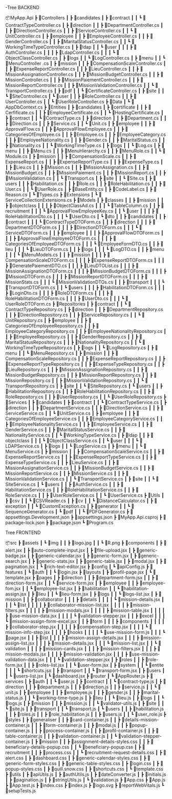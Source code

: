 -Tree BACKEND

📦MyApp.Api
 ┣ 📂Controllers
 ┃ ┣ 📂candidates
 ┃ ┣ 📂contract
 ┃ ┃ ┗ 📜ContractTypeController.cs
 ┃ ┣ 📂direction
 ┃ ┃ ┣ 📜DepartmentController.cs
 ┃ ┃ ┣ 📜DirectionController.cs
 ┃ ┃ ┣ 📜ServiceController.cs
 ┃ ┃ ┗ 📜UnitController.cs
 ┃ ┣ 📂employee
 ┃ ┃ ┣ 📜EmployeeController.cs
 ┃ ┃ ┣ 📜GenderController.cs
 ┃ ┃ ┣ 📜MaritalStatusController.cs
 ┃ ┃ ┗ 📜WorkingTimeTypeController.cs
 ┃ ┣ 📂ldap
 ┃ ┃ ┗ 📂user
 ┃ ┃ ┃ ┣ 📜AuthController.cs
 ┃ ┃ ┃ ┣ 📜LdapController.cs
 ┃ ┃ ┃ ┗ 📜ObjectClassController.cs
 ┃ ┣ 📂logs
 ┃ ┃ ┗ 📜LogController.cs
 ┃ ┣ 📂menu
 ┃ ┃ ┗ 📜MenuController .cs
 ┃ ┣ 📂mission
 ┃ ┃ ┣ 📜CompensationScaleController.cs
 ┃ ┃ ┣ 📜ExpenseReportController.cs
 ┃ ┃ ┣ 📜LieuController.cs
 ┃ ┃ ┣ 📜MissionAssignationController.cs
 ┃ ┃ ┣ 📜MissionBudgetController.cs
 ┃ ┃ ┣ 📜MissionController.cs
 ┃ ┃ ┣ 📜MissionPaiementController.cs
 ┃ ┃ ┣ 📜MissionReportController.cs
 ┃ ┃ ┣ 📜MissionValidationController.cs
 ┃ ┃ ┗ 📜TransportController.cs
 ┃ ┣ 📂pdf
 ┃ ┃ ┗ 📜CertificateController.cs
 ┃ ┣ 📂site
 ┃ ┃ ┗ 📜SiteController.cs
 ┃ ┗ 📂user
 ┃ ┃ ┣ 📜RoleController.cs
 ┃ ┃ ┣ 📜UserController.cs
 ┃ ┃ ┗ 📜UserRoleController.cs
 ┣ 📂Data
 ┃ ┗ 📜AppDbContext.cs
 ┣ 📂Entities
 ┃ ┣ 📂candidates
 ┃ ┣ 📂certificate
 ┃ ┃ ┣ 📜Cerfificate.cs
 ┃ ┃ ┣ 📜EmployeeCertificate.cs
 ┃ ┃ ┗ 📜HostingCertificate.cs
 ┃ ┣ 📂contract
 ┃ ┃ ┗ 📜ContractType.cs
 ┃ ┣ 📂direction
 ┃ ┃ ┣ 📜Department.cs
 ┃ ┃ ┣ 📜Direction.cs
 ┃ ┃ ┣ 📜Service.cs
 ┃ ┃ ┗ 📜Unit.cs
 ┃ ┣ 📂employee
 ┃ ┃ ┣ 📜ApprovalFlow.cs
 ┃ ┃ ┣ 📜ApprovalFlowEmployee.cs
 ┃ ┃ ┣ 📜CategoriesOfEmployee.cs
 ┃ ┃ ┣ 📜Employee.cs
 ┃ ┃ ┣ 📜EmployeeCategory.cs
 ┃ ┃ ┣ 📜EmployeeNationality.cs
 ┃ ┃ ┣ 📜Gender.cs
 ┃ ┃ ┣ 📜MaritalStatus.cs
 ┃ ┃ ┣ 📜Nationality.cs
 ┃ ┃ ┗ 📜WorkingTimeType.cs
 ┃ ┣ 📂logs
 ┃ ┃ ┗ 📜Log.cs
 ┃ ┣ 📂menu
 ┃ ┃ ┣ 📜Menu.cs
 ┃ ┃ ┣ 📜MenuHierarchy.cs
 ┃ ┃ ┣ 📜MenuRole.cs
 ┃ ┃ ┗ 📜Module.cs
 ┃ ┣ 📂mission
 ┃ ┃ ┣ 📜CompensationScale.cs
 ┃ ┃ ┣ 📜ExpenseReport.cs
 ┃ ┃ ┣ 📜ExpenseReportType.cs
 ┃ ┃ ┣ 📜ExpenseType.cs
 ┃ ┃ ┣ 📜Lieu.cs
 ┃ ┃ ┣ 📜Mission.cs
 ┃ ┃ ┣ 📜MissionAssignation.cs
 ┃ ┃ ┣ 📜MissionBudget.cs
 ┃ ┃ ┣ 📜MissionPaiement.cs
 ┃ ┃ ┣ 📜MissionReport.cs
 ┃ ┃ ┣ 📜MissionValidation.cs
 ┃ ┃ ┗ 📜Transport.cs
 ┃ ┣ 📂site
 ┃ ┃ ┗ 📜Site.cs
 ┃ ┣ 📂users
 ┃ ┃ ┣ 📜Habilitation.cs
 ┃ ┃ ┣ 📜Role.cs
 ┃ ┃ ┣ 📜RoleHabilitation.cs
 ┃ ┃ ┣ 📜User.cs
 ┃ ┃ ┗ 📜UserRole.cs
 ┃ ┣ 📜BaseEntity.cs
 ┃ ┣ 📜CodeLabel.cs
 ┃ ┣ 📜Reason.cs
 ┃ ┗ 📜Types.cs
 ┣ 📂Extensions
 ┃ ┗ 📜ServiceCollectionExtensions.cs
 ┣ 📂Models
 ┃ ┣ 📂classes
 ┃ ┃ ┣ 📂mission
 ┃ ┃ ┣ 📂objectclass
 ┃ ┃ ┃ ┣ 📜ObjectClassAd.cs
 ┃ ┃ ┃ ┗ 📜TableColumn.cs
 ┃ ┃ ┣ 📂recruitment
 ┃ ┃ ┃ ┗ 📜ApprovalFlowEmployeeKey.cs
 ┃ ┃ ┗ 📂user
 ┃ ┃ ┃ ┣ 📜RoleHabilitationDto.cs
 ┃ ┃ ┃ ┗ 📜UserDto.cs
 ┃ ┗ 📂dto
 ┃ ┃ ┣ 📂candidates
 ┃ ┃ ┣ 📂contract
 ┃ ┃ ┃ ┗ 📜ContractTypeDTOForm.cs
 ┃ ┃ ┣ 📂direction
 ┃ ┃ ┃ ┣ 📜DepartmentDTOForm.cs
 ┃ ┃ ┃ ┣ 📜DirectionDTOForm.cs
 ┃ ┃ ┃ ┗ 📜ServiceDTOForm.cs
 ┃ ┃ ┣ 📂employee
 ┃ ┃ ┃ ┣ 📜ApprovalFlowDTOForm.cs
 ┃ ┃ ┃ ┣ 📜ApprovalFlowEmployeeDTOForm.cs
 ┃ ┃ ┃ ┣ 📜CategoriesOfEmployeeDTOForm.cs
 ┃ ┃ ┃ ┗ 📜EmployeeFormDTO.cs
 ┃ ┃ ┣ 📂lieu
 ┃ ┃ ┃ ┗ 📜LieuDTOForm.cs
 ┃ ┃ ┣ 📂logs
 ┃ ┃ ┃ ┗ 📜LogDTO.cs
 ┃ ┃ ┣ 📂menu
 ┃ ┃ ┃ ┗ 📜MenuModels.cs
 ┃ ┃ ┣ 📂mission
 ┃ ┃ ┃ ┣ 📜CompensationScaleDTOForm.cs
 ┃ ┃ ┃ ┣ 📜ExpenseReportDTOForm.cs
 ┃ ┃ ┃ ┣ 📜GeneratePaiementDTO.cs
 ┃ ┃ ┃ ┣ 📜LieuDTOList.cs
 ┃ ┃ ┃ ┣ 📜MissionAssignationDTOForm.cs
 ┃ ┃ ┃ ┣ 📜MissionBudgetDTOForm.cs
 ┃ ┃ ┃ ┣ 📜MissionDTOForm.cs
 ┃ ┃ ┃ ┣ 📜MissionReportDTOForm.cs
 ┃ ┃ ┃ ┣ 📜MissionStats.cs
 ┃ ┃ ┃ ┗ 📜MissionValidationDTOs.cs
 ┃ ┃ ┣ 📂transport
 ┃ ┃ ┃ ┗ 📜TransportDTOForm.cs
 ┃ ┃ ┗ 📂users
 ┃ ┃ ┃ ┣ 📜HabilitationDTOForm.cs
 ┃ ┃ ┃ ┣ 📜LoginDto.cs
 ┃ ┃ ┃ ┣ 📜RoleDTOForm.cs
 ┃ ┃ ┃ ┣ 📜RoleHabilitationDTOForm.cs
 ┃ ┃ ┃ ┣ 📜UserDto.cs
 ┃ ┃ ┃ ┗ 📜UserRoleDTOForm.cs
 ┣ 📂Repositories
 ┃ ┣ 📂contract
 ┃ ┃ ┗ 📜ContractTypeRepository.cs
 ┃ ┣ 📂direction
 ┃ ┃ ┣ 📜DepartmentRepository.cs
 ┃ ┃ ┣ 📜DirectionRepository.cs
 ┃ ┃ ┣ 📜ServiceRepository.cs
 ┃ ┃ ┗ 📜UnitRepository.cs
 ┃ ┣ 📂employee
 ┃ ┃ ┣ 📜CategoriesOfEmployeeRepository.cs
 ┃ ┃ ┣ 📜EmployeeCategoryRepository.cs
 ┃ ┃ ┣ 📜EmployeeNationalityRepository.cs
 ┃ ┃ ┣ 📜EmployeeRepository.cs
 ┃ ┃ ┣ 📜GenderRepository.cs
 ┃ ┃ ┣ 📜MaritalStatusRepository.cs
 ┃ ┃ ┣ 📜NationalityRepository.cs
 ┃ ┃ ┗ 📜WorkingTimeTypeRepository.cs
 ┃ ┣ 📂logs
 ┃ ┃ ┗ 📜LogRepository.cs
 ┃ ┣ 📂menu
 ┃ ┃ ┗ 📜MenuRepository.cs
 ┃ ┣ 📂mission
 ┃ ┃ ┣ 📜CompensationScaleRepository.cs
 ┃ ┃ ┣ 📜ExpenseReportRepository.cs
 ┃ ┃ ┣ 📜ExpenseReportTypeRepository.cs
 ┃ ┃ ┣ 📜ExpenseTypeRepository.cs
 ┃ ┃ ┣ 📜LieuRepository.cs
 ┃ ┃ ┣ 📜MissionAssignationRepository.cs
 ┃ ┃ ┣ 📜MissionBudgetRepository.cs
 ┃ ┃ ┣ 📜MissionReportRepository.cs
 ┃ ┃ ┣ 📜MissionRepository.cs
 ┃ ┃ ┣ 📜MissionValidationRepository.cs
 ┃ ┃ ┗ 📜TransportRepository.cs
 ┃ ┣ 📂site
 ┃ ┃ ┗ 📜SiteRepository.cs
 ┃ ┗ 📂users
 ┃ ┃ ┣ 📜HabilitationRepository.cs
 ┃ ┃ ┣ 📜RoleHabilitationRepository.cs
 ┃ ┃ ┣ 📜RoleRepository.cs
 ┃ ┃ ┣ 📜UserRepository.cs
 ┃ ┃ ┗ 📜UserRoleRepository.cs
 ┣ 📂Services
 ┃ ┣ 📂candidates
 ┃ ┣ 📂contract
 ┃ ┃ ┗ 📜ContractTypeService.cs
 ┃ ┣ 📂direction
 ┃ ┃ ┣ 📜DepartmentService.cs
 ┃ ┃ ┣ 📜DirectionService.cs
 ┃ ┃ ┣ 📜ServiceService.cs
 ┃ ┃ ┗ 📜UnitService.cs
 ┃ ┣ 📂employee
 ┃ ┃ ┣ 📜CategoriesOfEmployeeService.cs
 ┃ ┃ ┣ 📜EmployeeCategoryService.cs
 ┃ ┃ ┣ 📜EmployeeNationalityService.cs
 ┃ ┃ ┣ 📜EmployeeService.cs
 ┃ ┃ ┣ 📜GenderService.cs
 ┃ ┃ ┣ 📜MaritalStatusService.cs
 ┃ ┃ ┣ 📜NationalityService.cs
 ┃ ┃ ┗ 📜WorkingTypeService.cs
 ┃ ┣ 📂ldap
 ┃ ┃ ┣ 📂objectclass
 ┃ ┃ ┃ ┗ 📜ObjectClassService.cs
 ┃ ┃ ┗ 📂user
 ┃ ┃ ┃ ┗ 📜LDAPService.cs
 ┃ ┣ 📂logs
 ┃ ┃ ┗ 📜LogService.cs
 ┃ ┣ 📂menu
 ┃ ┃ ┗ 📜MenuService.cs
 ┃ ┣ 📂mission
 ┃ ┃ ┣ 📜CompensationScaleService.cs
 ┃ ┃ ┣ 📜ExpenseReportService.cs
 ┃ ┃ ┣ 📜ExpenseReportTypeService.cs
 ┃ ┃ ┣ 📜ExpenseTypeService.cs
 ┃ ┃ ┣ 📜LieuService.cs
 ┃ ┃ ┣ 📜MissionAssignationService.cs
 ┃ ┃ ┣ 📜MissionBudgetService.cs
 ┃ ┃ ┣ 📜MissionReportService.cs
 ┃ ┃ ┣ 📜MissionService.cs
 ┃ ┃ ┣ 📜MissionValidationService.cs
 ┃ ┃ ┗ 📜TransportService.cs
 ┃ ┣ 📂site
 ┃ ┃ ┗ 📜SiteService.cs
 ┃ ┗ 📂users
 ┃ ┃ ┣ 📜AuthService.cs
 ┃ ┃ ┣ 📜HabilitationService.cs
 ┃ ┃ ┣ 📜RoleHabilitationService.cs
 ┃ ┃ ┣ 📜RoleService.cs
 ┃ ┃ ┣ 📜UserRoleService.cs
 ┃ ┃ ┗ 📜UserService.cs
 ┣ 📂Utils
 ┃ ┣ 📂csv
 ┃ ┃ ┗ 📜CSVReader.cs
 ┃ ┣ 📂cv
 ┃ ┃ ┗ 📜DistanceCalculator.cs
 ┃ ┣ 📂exception
 ┃ ┃ ┗ 📜CustomException.cs
 ┃ ┣ 📂generator
 ┃ ┃ ┗ 📜SequenceGenerator.cs
 ┃ ┗ 📂pdf
 ┃ ┃ ┗ 📜PDFGenerator.cs
 ┣ 📜appsettings.Development.json
 ┣ 📜appsettings.json
 ┣ 📜MyApp.Api.csproj
 ┣ 📜package-lock.json
 ┣ 📜package.json
 ┗ 📜Program.cs

Tree FRONTEND

📦src
 ┣ 📂assets
 ┃ ┗ 📂img
 ┃ ┃ ┣ 📜logo.jpg
 ┃ ┃ ┗ 📜R.png
 ┣ 📂components
 ┃ ┣ 📜alert.jsx
 ┃ ┣ 📜auto-complete-input.jsx
 ┃ ┣ 📜file-upload.jsx
 ┃ ┣ 📜generic-badge.jsx
 ┃ ┣ 📜generic-calendar.jsx
 ┃ ┣ 📜generic-form.jsx
 ┃ ┣ 📜generic-search.jsx
 ┃ ┣ 📜generic-stats.jsx
 ┃ ┣ 📜generic-table.jsx
 ┃ ┣ 📜modal.jsx
 ┃ ┣ 📜pagination.jsx
 ┃ ┗ 📜rich-text-editor.jsx
 ┣ 📂config
 ┃ ┗ 📜apiConfig.js
 ┣ 📂features
 ┃ ┗ 📂auth
 ┃ ┃ ┗ 📜login.jsx
 ┣ 📂layouts
 ┃ ┣ 📜profil-page.jsx
 ┃ ┗ 📜template.jsx
 ┣ 📂pages
 ┃ ┣ 📂direction
 ┃ ┃ ┣ 📜department-form.jsx
 ┃ ┃ ┣ 📜direction-form.jsx
 ┃ ┃ ┗ 📜service-form.jsx
 ┃ ┣ 📂employee
 ┃ ┃ ┣ 📜employee-fom.jsx
 ┃ ┃ ┗ 📜employee-list.jsx
 ┃ ┣ 📂habilitation
 ┃ ┃ ┗ 📜habilitation-assign.jsx
 ┃ ┣ 📂lieu
 ┃ ┃ ┗ 📜lieu-form.jsx
 ┃ ┣ 📂logs
 ┃ ┃ ┗ 📜logs-list.jsx
 ┃ ┣ 📂mission
 ┃ ┃ ┣ 📂collaborator
 ┃ ┃ ┃ ┣ 📂details
 ┃ ┃ ┃ ┃ ┗ 📜mission-details.jsx
 ┃ ┃ ┃ ┗ 📂list
 ┃ ┃ ┃ ┃ ┣ 📜collaborator-mission-list.jsx
 ┃ ┃ ┃ ┃ ┣ 📜mission-filters.jsx
 ┃ ┃ ┃ ┃ ┣ 📜mission-modals.jsx
 ┃ ┃ ┃ ┃ ┣ 📜mission-table.jsx
 ┃ ┃ ┃ ┃ ┣ 📜use-mission-data.jsx
 ┃ ┃ ┃ ┃ ┗ 📜validation-stepper.jsx
 ┃ ┃ ┣ 📂excel
 ┃ ┃ ┃ ┗ 📜mission-assign-form-excel.jsx
 ┃ ┃ ┣ 📂form
 ┃ ┃ ┃ ┣ 📂components
 ┃ ┃ ┃ ┃ ┣ 📜collaborator-step.jsx
 ┃ ┃ ┃ ┃ ┣ 📜compensation-step.jsx
 ┃ ┃ ┃ ┃ ┗ 📜mission-info-step.jsx
 ┃ ┃ ┃ ┣ 📂hooks
 ┃ ┃ ┃ ┃ ┗ 📜use-mission-form.js
 ┃ ┃ ┃ ┗ 📜page.jsx
 ┃ ┃ ┣ 📂list
 ┃ ┃ ┃ ┣ 📜mission-assign-details.jsx
 ┃ ┃ ┃ ┣ 📜mission-assign-list.jsx
 ┃ ┃ ┃ ┣ 📜mission-details.jsx
 ┃ ┃ ┃ ┗ 📜mission-list.jsx
 ┃ ┃ ┗ 📂validation
 ┃ ┃ ┃ ┣ 📜mission-cards.jsx
 ┃ ┃ ┃ ┣ 📜mission-filters.jsx
 ┃ ┃ ┃ ┣ 📜mission-modals.jsx
 ┃ ┃ ┃ ┣ 📜mission-validation.jsx
 ┃ ┃ ┃ ┣ 📜use-mission-validation-data.jsx
 ┃ ┃ ┃ ┗ 📜validation-stepper.jsx
 ┃ ┣ 📂roles
 ┃ ┃ ┣ 📜role-form.jsx
 ┃ ┃ ┣ 📜roles-list.jsx
 ┃ ┃ ┗ 📜user-form.jsx
 ┃ ┣ 📂system
 ┃ ┃ ┗ 📂entite
 ┃ ┃ ┃ ┗ 📜shortcuts.jsx
 ┃ ┣ 📂transport
 ┃ ┃ ┗ 📜transport-form.jsx
 ┃ ┣ 📂users
 ┃ ┃ ┗ 📜users-list.jsx
 ┃ ┗ 📜dashboard.jsx
 ┣ 📂router
 ┃ ┗ 📜AppRouter.js
 ┣ 📂services
 ┃ ┣ 📂auth
 ┃ ┃ ┗ 📜user.js
 ┃ ┣ 📂contract
 ┃ ┃ ┗ 📜contract-type.js
 ┃ ┣ 📂direction
 ┃ ┃ ┣ 📜department.js
 ┃ ┃ ┣ 📜direction.js
 ┃ ┃ ┣ 📜service.js
 ┃ ┃ ┗ 📜unit.js
 ┃ ┣ 📂employee
 ┃ ┃ ┣ 📜employee.js
 ┃ ┃ ┣ 📜gender.js
 ┃ ┃ ┣ 📜marital-status.js
 ┃ ┃ ┗ 📜working-time-type.js
 ┃ ┣ 📂lieu
 ┃ ┃ ┗ 📜lieu.js
 ┃ ┣ 📂logs
 ┃ ┃ ┗ 📜logs.js
 ┃ ┣ 📂mission
 ┃ ┃ ┣ 📜mission.js
 ┃ ┃ ┗ 📜validator-utils.js
 ┃ ┣ 📂site
 ┃ ┃ ┗ 📜site.js
 ┃ ┣ 📂transport
 ┃ ┃ ┗ 📜transport.js
 ┃ ┗ 📂users
 ┃ ┃ ┣ 📜habilitation.js
 ┃ ┃ ┣ 📜roles.js
 ┃ ┃ ┣ 📜role_habilitation.js
 ┃ ┃ ┣ 📜users.js
 ┃ ┃ ┗ 📜user_role.js
 ┣ 📂styles
 ┃ ┣ 📂generaliser
 ┃ ┃ ┣ 📜card-container.js
 ┃ ┃ ┣ 📜details-mission-container.js
 ┃ ┃ ┣ 📜form-container.js
 ┃ ┃ ┣ 📜modal.js
 ┃ ┃ ┣ 📜popup-container.js
 ┃ ┃ ┣ 📜process-container.js
 ┃ ┃ ┣ 📜profil-container.js
 ┃ ┃ ┣ 📜table-container.js
 ┃ ┃ ┣ 📜validation-container.js
 ┃ ┃ ┗ 📜validation-stepper-container.js
 ┃ ┣ 📂mission
 ┃ ┃ ┣ 📜assignment-details-styles.css
 ┃ ┃ ┣ 📜beneficiary-details-popup.css
 ┃ ┃ ┗ 📜beneficiary-popup.css
 ┃ ┣ 📂recruitment
 ┃ ┃ ┣ 📜process.css
 ┃ ┃ ┗ 📜recruitment-request-details.css
 ┃ ┣ 📜alert.css
 ┃ ┣ 📜dashboard.css
 ┃ ┣ 📜generic-calendar-styles.css
 ┃ ┣ 📜generic-form-styles.css
 ┃ ┣ 📜generic-table-styles.css
 ┃ ┣ 📜login.css
 ┃ ┣ 📜popup-styles.css
 ┃ ┣ 📜quill.snow.css
 ┃ ┣ 📜shortcuts.css
 ┃ ┗ 📜template.css
 ┣ 📂utils
 ┃ ┣ 📜apiUtils.js
 ┃ ┣ 📜authUtils.js
 ┃ ┣ 📜dateConverter.js
 ┃ ┣ 📜initials.js
 ┃ ┣ 📜pagination.js
 ┃ ┣ 📜stringUtils.js
 ┃ ┗ 📜validation.js
 ┣ 📜App.css
 ┣ 📜App.js
 ┣ 📜App.test.js
 ┣ 📜index.css
 ┣ 📜index.js
 ┣ 📜logo.svg
 ┣ 📜reportWebVitals.js
 ┗ 📜setupTests.js